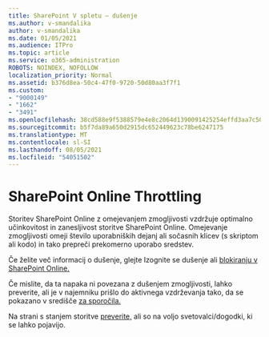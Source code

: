 ```yaml
---
title: SharePoint V spletu – dušenje
ms.author: v-smandalika
author: v-smandalika
ms.date: 01/05/2021
ms.audience: ITPro
ms.topic: article
ms.service: o365-administration
ROBOTS: NOINDEX, NOFOLLOW
localization_priority: Normal
ms.assetid: b376d8ea-50c4-47f0-9720-50d80aa3f7f1
ms.custom:
- "9000149"
- "1662"
- "3491"
ms.openlocfilehash: 38cd588e9f5388579e4e8c2064d1390091425254effd3aa7c50c4f2cbc80ce53
ms.sourcegitcommit: b5f7da89a650d2915dc652449623c78be6247175
ms.translationtype: MT
ms.contentlocale: sl-SI
ms.lasthandoff: 08/05/2021
ms.locfileid: "54051502"
---
```

# <a name="sharepoint-online-throttling"></a>SharePoint Online Throttling

Storitev SharePoint Online z omejevanjem zmogljivosti vzdržuje optimalno učinkovitost in zanesljivost storitve SharePoint Online. Omejevanje zmogljivosti omeji število uporabniških dejanj ali sočasnih klicev (s skriptom ali kodo) in tako prepreči prekomerno uporabo sredstev. 

Če želite več informacij o dušenje, glejte Izognite se dušenje ali [blokiranju v SharePoint Online.](https://docs.microsoft.com/sharepoint/dev/general-development/how-to-avoid-getting-throttled-or-blocked-in-sharepoint-online)

Če mislite, da ta napaka ni povezana z dušenjem zmogljivosti, lahko preverite, ali je v najemniku prišlo do aktivnega vzdrževanja tako, da se pokazano v središče [za sporočila.](https://portal.office.com/adminportal/home#/MessageCenter)

 Na strani s stanjem storitve [preverite,](https://portal.office.com/adminportal/home#/servicehealth) ali so na voljo svetovalci/dogodki, ki se lahko pojavijo.

